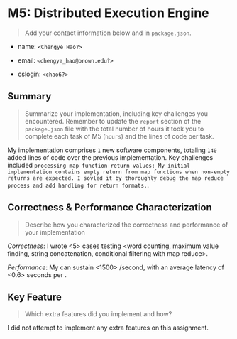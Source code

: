 

# M5: Distributed Execution Engine

> Add your contact information below and in `package.json`.

* name: `<Chengye Hao?>`

* email: `<chengye_hao@brown.edu?>`

* cslogin: `<chao6?>`
## Summary

> Summarize your implementation, including key challenges you encountered. Remember to update the `report` section of the `package.json` file with the total number of hours it took you to complete each task of M5 (`hours`) and the lines of code per task.


My implementation comprises `1` new software components, totaling `140` added lines of code over the previous implementation. Key challenges included `processing map function return values: My initial implementation contains empty return from map functions when non-empty returns are expected. I sovled it by thoroughly debug the map reduce process and add handling for return formats.`.


## Correctness & Performance Characterization

> Describe how you characterized the correctness and performance of your implementation


*Correctness*: I wrote <5> cases testing <word counting, maximum value finding, string concatenation, conditional filtering with map reduce>.


*Performance*: My <word frequency> can sustain <1500> <words>/second, with an average latency of <0.6> seconds per <document>.


## Key Feature

> Which extra features did you implement and how?

I did not attempt to implement any extra features on this assignment. 